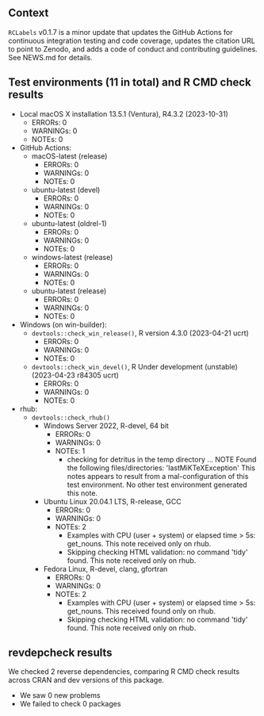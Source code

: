 ## Context

`RCLabels` v0.1.7 is a minor update that 
updates the GitHub Actions for continuous integration
testing and code coverage,
updates the citation URL to point to Zenodo, and
adds a code of conduct and contributing guidelines.
See NEWS.md for details.

## Test environments (11 in total) and R CMD check results

* Local macOS X installation 13.5.1 (Ventura), R4.3.2 (2023-10-31)
    * ERRORs: 0
    * WARNINGs: 0
    * NOTEs: 0
* GitHub Actions:
    * macOS-latest (release)
        * ERRORs: 0
        * WARNINGs: 0
        * NOTEs: 0
    * ubuntu-latest (devel)
        * ERRORs: 0
        * WARNINGs: 0
        * NOTEs: 0
    * ubuntu-latest (oldrel-1)
        * ERRORs: 0
        * WARNINGs: 0
        * NOTEs: 0
    * windows-latest (release)
        * ERRORs: 0
        * WARNINGs: 0
        * NOTEs: 0
    * ubuntu-latest (release)
        * ERRORs: 0
        * WARNINGs: 0
        * NOTEs: 0
* Windows (on win-builder):
    * `devtools::check_win_release()`, R version 4.3.0 (2023-04-21 ucrt)
        * ERRORs: 0
        * WARNINGs: 0
        * NOTEs: 0
    * `devtools::check_win_devel()`, R Under development (unstable) (2023-04-23 r84305 ucrt)
        * ERRORs: 0
        * WARNINGs: 0
        * NOTEs: 0
* rhub:
    * `devtools::check_rhub()`
        * Windows Server 2022, R-devel, 64 bit
            * ERRORs: 0
            * WARNINGs: 0
            * NOTEs: 1 
              - checking for detritus in the temp directory ... NOTE
                Found the following files/directories:
                'lastMiKTeXException'
                This notes appears to result from a mal-configuration 
                of this test environment. 
                No other test environment generated this note.
        * Ubuntu Linux 20.04.1 LTS, R-release, GCC
            * ERRORs: 0
            * WARNINGs: 0
            * NOTEs: 2
              - Examples with CPU (user + system) or elapsed time > 5s: get_nouns.
                This note received only on rhub.
              - Skipping checking HTML validation: no command 'tidy' found. 
                This note received only on rhub.
        * Fedora Linux, R-devel, clang, gfortran
            * ERRORs: 0
            * WARNINGs: 0
            * NOTEs: 2
              - Examples with CPU (user + system) or elapsed time > 5s: get_nouns.
                This received found only on rhub.
              - Skipping checking HTML validation: no command 'tidy' found. 
                This note received only on rhub.
    
    
## revdepcheck results

We checked 2 reverse dependencies, comparing R CMD check results across CRAN and dev versions of this package.

 * We saw 0 new problems
 * We failed to check 0 packages


    
